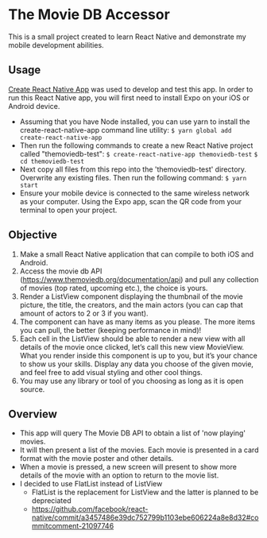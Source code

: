 # The Movie DB Accessor
This is a small project created to learn React Native and demonstrate my mobile development abilities.

## Usage
[Create React Native App](https://github.com/react-community/create-react-native-app) was used to develop and test this app. In order to run this React Native app, you will first need to install Expo on your iOS or Android device.
- Assuming that you have Node installed, you can use yarn to install the create-react-native-app command line utility:
```$ yarn global add create-react-native-app```
- Then run the following commands to create a new React Native project called "themoviedb-test":
```$ create-react-native-app themoviedb-test```
```$ cd themoviedb-test```
- Next copy all files from this repo into the 'themoviedb-test' directory. Overwrite any existing files. Then run the following command:
```$ yarn start```
- Ensure your mobile device is connected to the same wireless network as your computer. Using the Expo app, scan the QR code from your terminal to open your project.

## Objective
1. Make a small React Native application that can compile to both iOS and Android. 
2. Access the movie db API (https://www.themoviedb.org/documentation/api) and pull any collection of movies (top rated, upcoming etc.), the choice is yours. 
3. Render a ListView component displaying the thumbnail of the movie picture, the title, the creators, and the main actors (you can cap that amount of actors to 2 or 3 if you want). 
4. The component can have as many items as you please. The more items you can pull, the better (keeping performance in mind)! 
5. Each cell in the ListView should be able to render a new view with all details of the movie once clicked, let’s call this new view MovieView. What you render inside this component is up to you, but it’s your chance to show us your skills. Display any data you choose of the given movie, and feel free to add visual styling and other cool things. 
6. You may use any library or tool of you choosing as long as it is open source.

## Overview
- This app will query The Movie DB API to obtain a list of 'now playing' movies.
- It will then present a list of the movies. Each movie is presented in a card format with the movie poster and other details.
- When a movie is pressed, a new screen will present to show more details of the movie with an option to return to the movie list.
- I decided to use FlatList instead of ListView
    - FlatList is the replacement for ListView and the latter is planned to be depreciated
	- https://github.com/facebook/react-native/commit/a3457486e39dc752799b1103ebe606224a8e8d32#commitcomment-21097746
